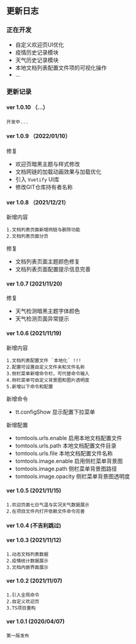 ## 更新日志

### 正在开发

- 自定义欢迎页UI优化
- 疫情历史记录模块
- 天气历史记录模块
- 本地文档列表配置文件项的可视化操作
- ...

### 更新记录


#### ver 1.0.10 （...）

    开发中...

#### ver 1.0.9 （2022/01/10）

修复

- 欢迎页暗黑主题与样式修改
- 文档网链的加载动画效果与加载优化
- 引入 `Vuetify` UI库
- 修改GIT仓库持有者名称

#### ver 1.0.8 （2021/12/21）

新增内容

    1.文档列表页面新增网链与删除功能
    2.文档列表页面分页

修复

- 文档列表页面主题颜色修复
- 文档列表页面配置提示信息完善

#### ver 1.0.7 (2021/11/20)

修复

- 天气检测暗黑主题字体颜色
- 天气检测页面异常提示

#### ver 1.0.6 (2021/11/19)

新增内容

    1.文档列表配置文件 `本地化` !!!
    2.配置可设置自定义文件夹和文件名称
    3.侧栏菜单新增命令栏，可代替命令输入
    4.侧栏菜单可自定义背景图和图片透明度
    5.新增以下命令和配置

新增命令
- tt.configShow 显示配置下拉菜单

新增配置

- tomtools.urls.enable 启用本地文档配置文件
- tomtools.urls.path 本地文档配置文件目录
- tomtools.urls.file 本地文档配置文件名称
- tomtools.image.enable 启用侧栏菜单背景图
- tomtools.image.path 侧栏菜单背景图路径
- tomtools.image.opacity 侧栏菜单背景图透明度

#### ver 1.0.5 (2021/11/15)

    1.欢迎页面七日气温与实况天气数据展示
    2.在项目文件内打开依赖文件命令完善

#### ver 1.0.4 (不吉利跳过)

#### ver 1.0.3 (2021/11/12)

    1.动态文档列表数据
    2.疫情统计数据展示
    3.文档内嵌界面展示

#### ver 1.0.2 (2021/11/07)

    1.引入全局命令
    2.自定义欢迎页
    3.TS项目重构

#### ver 1.0.1 (2020/04/07)

    第一版发布
